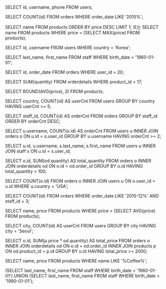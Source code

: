 SELECT id, username, phone FROM users;

SELECT COUNT(id) FROM orders WHERE order_date LIKE '2015%';

SELECT name FROM products ORDER BY price DESC LIMIT 1; 또는 SELECT name FROM products WHERE price = (SELECT MAX(price) FROM products);

SELECT id, username FROM users WHERE country = 'Korea';

SELECT last_name, first_name FROM staff WHERE birth_date < '1960-01-01';

SELECT id, order_date FROM orders WHERE user_id = 20;

SELECT SUM(quantity) FROM orderdetails WHERE product_id = 17;

SELECT ROUND(AVG(price), 2) FROM products;

SELECT country, COUNT(id) AS userCnt FROM users GROUP BY country HAVING userCnt >= 5;

SELECT staff_id, COUNT(id) AS orderCnt FROM orders GROUP BY staff_id ORDER BY orderCnt DESC;

SELECT u.username, COUNT(o.id) AS orderCnt FROM users u INNER JOIN orders o ON u.id = o.user_id GROUP BY u.username HAVING orderCnt >= 2;

SELECT u.id, u.username, s.last_name, s.first_name FROM users u INNER JOIN staff s ON u.id = s.user_id;

SELECT o.id, SUM(od.quantity) AS total_quantity FROM orders o INNER JOIN orderdetails od ON o.id = od.order_id GROUP BY o.id HAVING total_quantity > 100;

SELECT COUNT(o.id) FROM orders o INNER JOIN users u ON o.user_id = u.id WHERE u.country = 'USA';

SELECT COUNT(id) FROM orders WHERE order_date LIKE '2015-12%' AND staff_id = 3;

SELECT name, price FROM products WHERE price > (SELECT AVG(price) FROM products);

SELECT city, COUNT(id) AS userCnt FROM users GROUP BY city HAVING city = 'Seoul';

SELECT o.id, SUM(p.price * od.quantity) AS total_price FROM orders o INNER JOIN orderdetails od ON o.id = od.order_id INNER JOIN products p ON od.product_id = p.id GROUP BY o.id HAVING total_price >= 2000;

SELECT name, price FROM products WHERE name LIKE '%Coffee%';

(SELECT last_name, first_name FROM staff WHERE birth_date < '1960-01-01') UNION (SELECT last_name, first_name FROM staff WHERE birth_date > '1990-01-01');